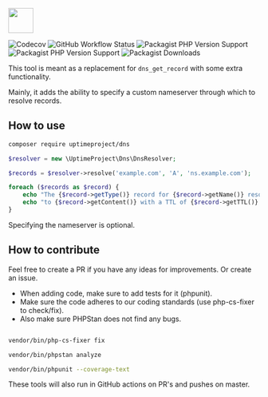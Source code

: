 <a href="https://uptimeproject.io" target="_blank"><img src="https://uptimeproject.io/img/logo.png" height="50px" /></a>

![Codecov](https://img.shields.io/codecov/c/github/uptimeproject/dns?style=flat-square)
![GitHub Workflow Status](https://img.shields.io/github/workflow/status/uptimeproject/dns/CI?style=flat-square)
![Packagist PHP Version Support](https://img.shields.io/packagist/php-v/uptimeproject/dns?style=flat-square)
![Packagist PHP Version Support](https://img.shields.io/packagist/v/uptimeproject/dns?style=flat-square)
![Packagist Downloads](https://img.shields.io/packagist/dt/uptimeproject/dns?style=flat-square)

This tool is meant as a replacement for `dns_get_record` with some extra functionality.

Mainly, it adds the ability to specify a custom nameserver through which to resolve records.

## How to use

```bash
composer require uptimeproject/dns
```

```php
$resolver = new \UptimeProject\Dns\DnsResolver;

$records = $resolver->resolve('example.com', 'A', 'ns.example.com');

foreach ($records as $record) {
    echo "The {$record->getType()} record for {$record->getName()} resolves\n";
    echo "to {$record->getContent()} with a TTL of {$record->getTTL()} seconds.\n";
}
```

Specifying the nameserver is optional.

## How to contribute

Feel free to create a PR if you have any ideas for improvements. Or create an issue.

* When adding code, make sure to add tests for it (phpunit).
* Make sure the code adheres to our coding standards (use php-cs-fixer to check/fix). 
* Also make sure PHPStan does not find any bugs.

```bash

vendor/bin/php-cs-fixer fix

vendor/bin/phpstan analyze

vendor/bin/phpunit --coverage-text

```

These tools will also run in GitHub actions on PR's and pushes on master.
